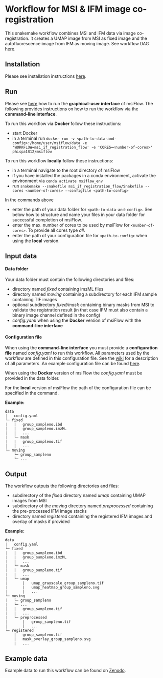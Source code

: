 # Workflow for MSI & IFM image co-registration
This snakemake workflow combines MSI and IFM data via image co-registration. It creates a UMAP image from MSI as fixed
image and the autofluorescence image from IFM as moving image. See workflow DAG 
[here](https://github.com/Immunodynamics-Engel-Lab/msiflow/blob/main/msi_if_registration_flow/dag.pdf).

## Installation
Please see installation instructions [here](https://github.com/Immunodynamics-Engel-Lab/msiflow).

## Run
Please see [here](https://github.com/Immunodynamics-Engel-Lab/msiflow) how to run the **graphical-user interface** of msiFlow.
The following provides instructions on how to run the workflow via the **command-line interface**.

To run this workflow via **Docker** follow these instructions:
  - start Docker
  - in a terminal run `docker run -v <path-to-data-and-config>:/home/user/msiflow/data -e 'WORKFLOW=msi_if_registration_flow' -e 'CORES=<number-of-cores>' phispa1812/msiflow`

To run this workflow **locally** follow these instructions:
- in a terminal navigate to the root directory of msiFlow
- if you have installed the packages in a conda environment, activate the environment via `conda activate msiflow_env`
- run `snakemake --snakefile msi_if_registration_flow/Snakefile --cores <number-of-cores> --configfile <path-to-config>`

In the commands above
- enter the path of your data folder for `<path-to-data-and-config>`. See below how to structure and 
name your files in your data folder for successful completion of msiFlow.
- enter the max. number of cores to be used by msiFlow for `<number-of-cores>`. To provide all cores type *all*.
- enter the path of your configuration file for `<path-to-config>` when using the **local** version. 

## Input data
#### Data folder
Your data folder must contain the following directories and files:
- directory named *fixed* containing imzML files 
- directory named *moving* containing a subdirectory for each IFM sample containing TIF images
- optional subdirectory *fixed/mask* containing binary masks from MSI to validate the registration result 
  (in that case IFM must also contain a binary image channel defined in the config)
- *config.yaml* when using the **Docker** version of msiFlow with the **command-line interface** 

#### Configuration file
When using the **command-line interface** you must provide a **configuration file** named *config.yaml* to run this workflow. All parameters used by the workflow are defined in
this configuration file. See the [wiki]() for a description of all parameters. An example configuration file can be
found [here](https://github.com/Immunodynamics-Engel-Lab/msiflow/blob/main/msi_segmentation_flow/data/config.yaml).

When using the **Docker** version of msiFlow the *config.yaml* must be provided in the data folder. 

For the **local** version of msiFlow the path of the configuration file can be specified in the command.

**Example:**
```
data
|   config.yaml
└─ fixed
|   |   group_sampleno.ibd
|   |   group_sampleno.imzML
|   |   ...
|   └─ mask
|   |   group_sampleno.tif
|   |   ...
└─ moving
    └─ group_sampleno
    └─ ...
```

## Output
The workflow outputs the following directories and files:
- subdirectory of the *fixed* directory named *umap* containing UMAP images from MSI
- subdirectory of the *moving* directory named *preprocessed* containing the pre-processed IFM image stacks 
- directory named *registered* containing the registered IFM images and overlay of masks if provided

**Example:**
```
data
|   config.yaml
└─ fixed
|   |   group_sampleno.ibd
|   |   group_sampleno.imzML
|   |   ...
|   └─ mask
|   |   group_sampleno.tif
|   |   ...
|   └─ umap
|       |   umap_grayscale_group_sampleno.tif
|       |   umap_heatmap_group_sampleno.svg
|       |   ...
└─ moving
|   └─ group_sampleno
|   └─ ...
|   |   group_sampleno.tif
|   |   ...
|   └─ preprocessed
|       |   group_sampleno.tif
|       |   ...
└─ registered
    |   group_sampleno.tif
    |   mask_overlay_group_sampleno.svg
    |   ...
```

## Example data
Example data to run this workflow can be found on [Zenodo]().